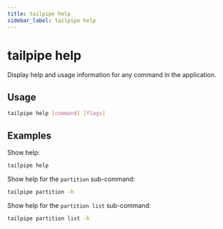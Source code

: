 ```yaml
---
title: tailpipe help
sidebar_label: tailpipe help
---
```


# tailpipe help
Display help and usage information for any command in the application.

## Usage
```bash
tailpipe help [command] [flags]
```

## Examples
Show help:
```bash
tailpipe help 
```
Show help for the `partition` sub-command:
```bash
tailpipe partition -h
```
Show help for the `partition list` sub-command:
```bash
tailpipe partition list -h
```
